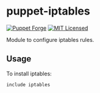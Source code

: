 puppet-iptables
===========

[![Puppet Forge](https://img.shields.io/puppetforge/v/halyard/iptables.svg)](https://forge.puppetlabs.com/halyard/iptables)
[![MIT Licensed](http://img.shields.io/badge/license-MIT-green.svg?style=flat)](https://tldrlegal.com/license/mit-license)

Module to configure iptables rules.

## Usage

To install iptables:

```puppet
include iptables
```

